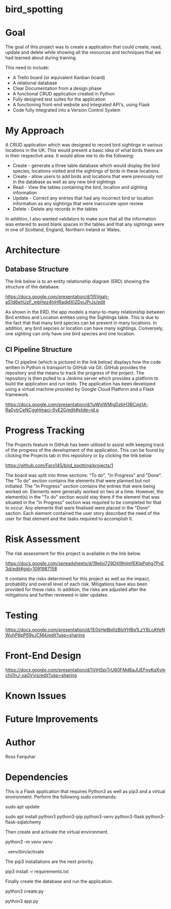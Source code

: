 # bird_spotting

# Goal

The goal of this project was to create a application that could create, read, update and delete while showing all the resources and techniques that we had learned about during training.

This need to include:

* A Trello board (or equivalent Kanban board)
* A relational database 
* Clear Documentation from a design phase 
* A functional CRUD application created in Python
* Fully designed test suites for the application
* A functioning front-end website and integrated API's, using Flask
* Code fully integrated into a Version Control System

# My Approach
A CRUD application which was designed to record bird sightings in various locations in the UK. This would present a basic idea of what birds there are in their respective area. It would allow me to do the following:

* Create - generate a three table database which would display the bird species, locations visited and the sightings of birds in these locations.
* Create - allow users to add birds and locations that were previously not in the database as well as any new bird sightings
* Read - View the tables containing the bird, location and sighting information
* Update - Correct any entries that had any incorrect bird or location information as any sightings that were inaccurate upon review
* Delete - Delete any records in the tables

In addition, I also wanted validators to make sure that all the information was entered to avoid blank spaces in the tables and that any sightings were in one of Scotland, England, Northern Ireland or Wales. 

# Architecture

## Database Structure

The link below is to an entity relationship diagram (ERD) showing the structure of the database.

https://docs.google.com/presentation/d/1I5Vgah-aS1d6ehUzF_mbHez4hiHRadjdXI2DxiJPrJs/edit

As shown in the ERD, the app models a many-to-many relationship between Bird entities and Location entities using the Sightings table. This is due to the fact that that many bird species can be present in many locations. In addition, any bird sepcies or location can have many sightings. Conversely, one sighting can only have one bird species and one location.

## CI Pipeline Structure

The CI pipeline (which is pictured in the link below) displays how the code written in Python is transport to GitHub via Git. GitHub provides the repository and the means to track the progress of the project. The repository is then pulled to a Jenkins server which provides a platform to build the application and run tests. The application has been developed using a virtual machine provided by Google Cloud Platform and a Flask framework.

https://docs.google.com/presentation/d/1uWjxWMigDzbH3BCqg1A-Ra0ytrCeNCggHmaci-6yE20/edit#slide=id.p

# Progress Tracking

The Projects feature in GitHub has been utilised to assist with keeping track of the progress of the development of the application. This can be found by clicking the Projects tab in this repository or by clicking the link below 

https://github.com/Faro145/bird_spotting/projects/1 

The board was split into three sections: "To do", "In Progress" and "Done". The "To do" section contains the elements that were planned but not initiated. The "In Progress" section contains the entries that were being worked on. Elements were generally worked on two at a time. However, the element(s) in the "To do" section would stay there if the element that was situated in the "In Progress" section was required to be completed for that to occur. Any elements that were finalised were placed in the "Done" section. Each element contained the user story described the need of the user for that element and the tasks required to accomplish it.   

# Risk Assessment

The risk assessment for this project is available in the link below. 

https://docs.google.com/spreadsheets/d/19eloi729DitI9hjlmfEKlpPphg7PyE3d/edit#gid=1091987158

It contains the risks determined for this project as well as the impact, probability and overall level of each risk. Mitigations have also been provided for these risks. In addition, the risks are adjusted after the mitigations and further reviewed in later updates.

# Testing

https://docs.google.com/presentation/d/1E0sHe8bjlIzBIoYHBq1LzY8LcAYeNWuhP8pP69sJCM4/edit?usp=sharing

# Front-End Design

https://docs.google.com/presentation/d/1VjHSpiTrU60FMd6aJUEFnvKqXvlnchij1nJ-xaGVvis/edit?usp=sharing

# Known Issues


# Future Improvements


# Author
Ross Farquhar

# Dependencies
This is a Flask application that requires Python3 as well as pip3 and a virtual environment. Perform the following sudo commands:


sudo apt update

sudo apt install python3 python3-pip python3-venv python3-flask python3-flask-sqlalchemy 


Then create and activate the virtual environment.


python3 -m venv venv

. venv/bin/activate


The pip3 installations are the next priority.


pip3 install -r requirements.txt


Finally create the database and run the application.


python3 create.py

python3 app.py
